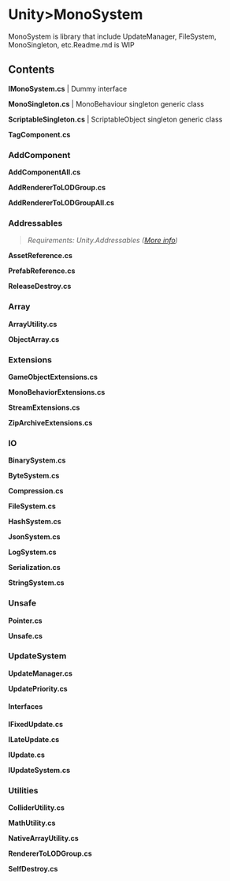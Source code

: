 # Unity>MonoSystem
MonoSystem is library that include UpdateManager, FileSystem, MonoSingleton, etc.Readme.md is WIP
## Contents
**IMonoSystem.cs** | Dummy interface

**MonoSingleton.cs** | MonoBehaviour singleton generic class

**ScriptableSingleton.cs** | ScriptableObject singleton generic class

**TagComponent.cs**
### AddComponent
**AddComponentAll.cs**

**AddRendererToLODGroup.cs**

**AddRendererToLODGroupAll.cs**
### Addressables
> *Requirements: Unity.Addressables ([More info](https://docs.unity3d.com/Packages/com.unity.addressables@latest))*

**AssetReference.cs**

**PrefabReference.cs**

**ReleaseDestroy.cs**
### Array
**ArrayUtility.cs**

**ObjectArray.cs**
### Extensions
**GameObjectExtensions.cs**

**MonoBehaviorExtensions.cs**

**StreamExtensions.cs**

**ZipArchiveExtensions.cs**
### IO
**BinarySystem.cs**

**ByteSystem.cs**

**Compression.cs**

**FileSystem.cs**

**HashSystem.cs**

**JsonSystem.cs**

**LogSystem.cs**

**Serialization.cs**

**StringSystem.cs**
### Unsafe
**Pointer.cs**

**Unsafe.cs**
### UpdateSystem
**UpdateManager.cs**

**UpdatePriority.cs**
#### Interfaces
**IFixedUpdate.cs**

**ILateUpdate.cs**

**IUpdate.cs**

**IUpdateSystem.cs**
### Utilities
**ColliderUtility.cs**

**MathUtility.cs**

**NativeArrayUtility.cs**

**RendererToLODGroup.cs**

**SelfDestroy.cs**